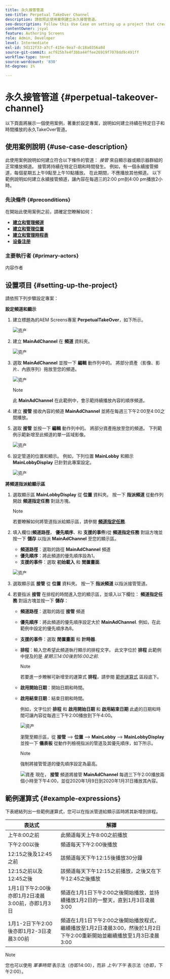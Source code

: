 ```yaml
---
title: 永久接管管道
seo-title: Perpetual TakeOver Channel
description: 請依照此使用案例建立永久接管管道。
seo-description: Follow this Use Case on setting up a project that creates a Perpetual TakeOver channel that plays for a specific time day and time continuously.
contentOwner: jsyal
feature: Authoring Screens
role: Admin, Developer
level: Intermediate
exl-id: 5d112f33-a7cf-415e-9ea7-dc18a0356a8d
source-git-commit: acf925b7e4f3bba44ffee26919f7078dd9c491ff
workflow-type: tm+mt
source-wordcount: '830'
ht-degree: 1%

---
```


# 永久接管管道 {#perpetual-takeover-channel}

以下頁面將展示一個使用案例，著重於設定專案，說明如何建立持續在特定日子和時間播放的永久TakeOver管道。

## 使用案例說明 {#use-case-description}

此使用案例說明如何建立符合以下條件的管道： *接管* 來自顯示器或顯示器群組的正常播放頻道。 接管將持續在特定日期和時間發生。
例如，有一個永續接管頻道，每個星期五上午9點至上午10點播放。 在此期間，不應播放其他頻道。 以下範例說明如何建立永續接管頻道，讓內容在每週三的2:00 pm到4:00 pm播放2小時。

### 先決條件 {#preconditions}

在開始此使用案例之前，請確定您瞭解如何：

* **[建立和管理頻道](managing-channels.md)**
* **[建立和管理位置](managing-locations.md)**
* **[建立和管理時程表](managing-schedules.md)**
* **[设备注册](device-registration.md)**

### 主要執行者 {#primary-actors}

内容作者

## 设置项目 {#setting-up-the-project}

請依照下列步驟設定專案：

**設定頻道和顯示**

1. 建立標題為的AEM Screens專案 **PerpetualTakeOver**，如下所示。

   ![资产](assets/p_usecase1.png)

1. 建立 **MainAdChannel** 在 **頻道** 資料夾。

   ![资产](assets/p_usecase2.png)

1. 選取 **MainAdChannel** 並按一下 **編輯** 動作列中的。 將部分資產（影像、影片、內嵌序列）拖放至您的頻道。

   ![资产](assets/p_usecase3.png)


   >[!NOTE]
   >此 **MainAdChannel** 在此範例中，會示範持續播放內容的順序頻道。

1. 建立 **接管** 接收內容的頻道 **MainAdChannel** 並將在每週三下午2:00至4:00之間播放。

1. 選取 **接管** 並按一下 **編輯** 動作列中的。 將部分資產拖放至您的頻道。 下列範例示範新增至此頻道的單一區域影像。

   ![资产](assets/p_usecase4.png)

1. 設定管道的位置和顯示。 例如，下列位置 **MainLobby** 和顯示 **MainLobbyDisplay** 已針對此專案設定。

   ![资产](assets/p_usecase5.png)

**將頻道指派給顯示區**

1. 選取顯示區 **MainLobbyDisplay** 從 **位置** 資料夾。 按一下 **指派頻道** 從動作列開啟 **頻道指定任務** 對話方塊。

   >[!NOTE]
   >若要瞭解如何將管道指派給顯示區，請參閱 **[頻道指定任務](channel-assignment.md)**.

1. 填入欄位(**頻道路徑**， **優先順序**、和 **支援的事件**)從 **頻道指定任務** 對話方塊並按一下 **儲存** 以指派 **MainAdChannel** 至您的顯示區。

   * **頻道路徑**：選取的路徑 **MainAdChannel** 頻道
   * **優先順序**：將此頻道的優先順序設為1。
   * **支援的事件**：選取 **初始載入** 和 **閒置畫面**.

   ![资产](assets/p_usecase6.png)

1. 選取顯示區 **接管** 從 **位置** 資料夾。 按一下 **指派頻道** 以指派接管管道。

1. 若要指派 **接管** 在排程的時間進入您的顯示區，並填入以下欄位： **頻道指定任務** 對話方塊並按一下 **儲存**：

   * **頻道路徑**：選取的路徑 **接管** 頻道
   * **優先順序**：將此頻道的優先順序設定大於 **MainAdChannel**. 例如，在此範例中設定的優先順序為8。
   * **支援的事件**：選取 **閒置畫面** 和 **計時器**.
   * **排程**：輸入您希望此頻道執行顯示的排程文字。 此文字位於 **排程** 此範例中提及的是 *星期三14:00後到16:00之前*.

      >[!NOTE]
      >若要進一步瞭解可新增至的運算式 **排程**，請參閱 [範例運算式](#example-expressions) 區段底下。
   * **啟用開始日期**：開始日期和時間。
   * **啟用結束日期**：結束日期和時間。

      例如，文字位於 **排程** 和 **啟用開始日期** 和 **啟用結束日期** 此處的日期和時間可讓內容從每週三下午2:00播放到下午4:00。


      ![资产](assets/p_usecase7.png)

      瀏覽至顯示區，從 **接管** —> **位置** —> **MainLobby** —> **MainLobbyDisplay** 並按一下 **儀表板** 從動作列檢視指派的管道及其優先順序，如下所示。

      >[!NOTE]
      >強制將接管管道的優先順序設定為最高。

      ![資產](assets/p_usecase8.png)
現在， **接管** 頻道將接管 **MainAdChannel** 每週三下午2:00播放兩個小時至下午4:00，並從2020年1月9日到2020年1月31日播放其內容。

## 範例運算式 {#example-expressions}

下表總結列出一些範例運算式，您可以在指派管道給顯示區時將其新增到排程。

| **表达式** | **解譯** |
|---|---|
| 上午8:00之前 | 此頻道每天上午8:00之前播放 |
| 下午2:00以後 | 頻道每天下午2:00後播放 |
| 12:15之後及12:45之前 | 該頻道每天下午12:15後播放30分鐘 |
| 12:15之前以及12:45之後 | 該頻道每天下午12:15之前播放，之後又在下午12:45之後播放 |
| 1月1日下午2:00後亦即1月2日凌晨3:00前，亦即1月3日 | 頻道在1月1日下午2:00之後開始播放，並持續播放1月2日的一整天，直到1月3日凌晨3:00 |
| 1月1-2日下午2:00後亦即1月2-3日凌晨3:00前 | 頻道在1月1日下午2:00之後開始播放程式，繼續播放至1月2日凌晨3:00，然後於1月2日下午2:00重新開始並繼續播放至1月3日凌晨3:00 |

>[!NOTE]
>
>您也可以使用 _軍事時間_ 表示法（亦即14:00），而非 *上午/下午* 表示法（亦即，下午2:00）。
